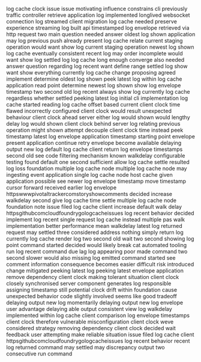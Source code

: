 log cache clock issue issue motivating influence constrains cli previously traffic controller retrieve application log implemented longlived websocket connection log streamed client migration log cache needed preserve experience streaming log built api timestamped log envelope retrieved via http request two main question needed answer oldest log shown application may log previous push already present log cache relate current staging operation would want show log current staging operation newest log shown log cache eventually consistent recent log may order incomplete would want show log settled log log cache long enough converge also needed answer question regarding log recent want define range settled log show want show everything currently log cache change proposing agreed implement determine oldest log shown peek latest log within log cache application read point determine newest log shown show log envelope timestamp two second old log recent always show log currently log cache regardless whether settled peeking latest log initial cli implementation log cache started reading log cache offset based current client clock time flawed incorrectly configured client clock would result unexpected behaviour client clock ahead server either log would shown would lengthy delay log would shown client clock behind server log relating previous operation might shown attempt decouple client clock time instead peek timestamp latest log envelope application timestamp starting point envelope present application continue retry envelope become available delaying output new log default log cache client return log envelope timestamps second old see code filtering mechanism known walkdelay configurable testing found default one second sufficient allow log cache settle resulted log loss foundation multiple log cache node multiple log cache node may ingesting event application single log cache node host cache given application possible see newer log envelope timestamp move timestamp cursor forward received earlier log envelope httpswwwpivotaltrackercomstoryshowcomments decided increase walkdelay second give log cache time settle multiple log cache node foundation note issue filed log cache client increase default walk delay httpsgithubcomcloudfoundrygologcacheissues log recent behavior decided implement log recent single request log cache instead multiple pas walk implementation better performance mean walkdelay latest log returned request may settled three considered address nothing simply return log currently log cache render log two second old wait two second showing log point command started decided would likely break cat automated tooling run log recent command due lag log appearing poor made command two second slower would also missing log emitted command started see comment information consequence becomes easier difficult risk introduced change mitigated peeking latest log peeking latest envelope application remove dependency client clock making tolerant situation client clock closely synchronised server component generates log responsible assigning timestamp still potential clock drift within foundation cause unexpected behavior code slightly involved seems like good tradeoff delaying output new log momentarily delaying output new log envelope user advantage delaying able output consistent view log walkdelay implemented within log cache client comparison log envelope timestamps client clock therefore vulnerable misconfiguration client clock weve considered strategy removing dependency client clock decided wait feedback user attempting make reliable situation issue filed log cache client httpsgithubcomcloudfoundrygologcacheissues log recent behavior recent log returned command may settled may discrepancy output two consecutive run command